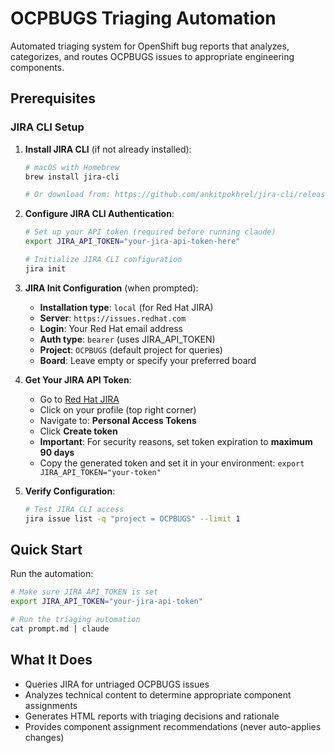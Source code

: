 # OCPBUGS Triaging Automation

Automated triaging system for OpenShift bug reports that analyzes, categorizes, and routes OCPBUGS issues to appropriate engineering components.

## Prerequisites

### JIRA CLI Setup

1. **Install JIRA CLI** (if not already installed):
   ```bash
   # macOS with Homebrew
   brew install jira-cli

   # Or download from: https://github.com/ankitpokhrel/jira-cli/releases
   ```

2. **Configure JIRA CLI Authentication**:
   ```bash
   # Set up your API token (required before running claude)
   export JIRA_API_TOKEN="your-jira-api-token-here"

   # Initialize JIRA CLI configuration
   jira init
   ```

3. **JIRA Init Configuration** (when prompted):
   - **Installation type**: `local` (for Red Hat JIRA)
   - **Server**: `https://issues.redhat.com`
   - **Login**: Your Red Hat email address
   - **Auth type**: `bearer` (uses JIRA_API_TOKEN)
   - **Project**: `OCPBUGS` (default project for queries)
   - **Board**: Leave empty or specify your preferred board

4. **Get Your JIRA API Token**:
   - Go to [Red Hat JIRA](https://issues.redhat.com)
   - Click on your profile (top right corner)
   - Navigate to: **Personal Access Tokens**
   - Click **Create token**
   - **Important**: For security reasons, set token expiration to **maximum 90 days**
   - Copy the generated token and set it in your environment: `export JIRA_API_TOKEN="your-token"`

5. **Verify Configuration**:
   ```bash
   # Test JIRA CLI access
   jira issue list -q "project = OCPBUGS" --limit 1
   ```

## Quick Start

Run the automation:
```bash
# Make sure JIRA_API_TOKEN is set
export JIRA_API_TOKEN="your-jira-api-token"

# Run the triaging automation
cat prompt.md | claude
```

## What It Does

- Queries JIRA for untriaged OCPBUGS issues
- Analyzes technical content to determine appropriate component assignments
- Generates HTML reports with triaging decisions and rationale
- Provides component assignment recommendations (never auto-applies changes)